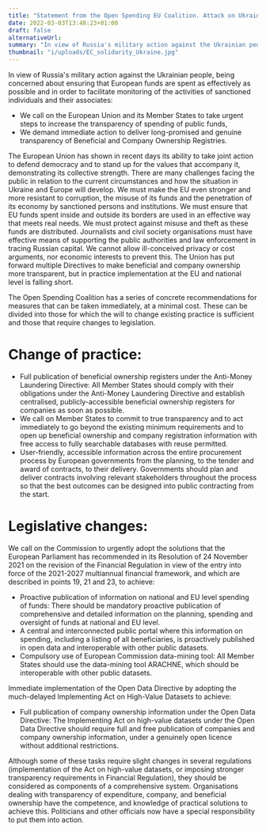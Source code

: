 ```yaml
---
title: "Statement from the Open Spending EU Coalition. Attack on Ukraine and the Urgent Steps to be Taken for Effective Support."
date: 2022-03-03T13:48:23+01:00
draft: false 
alternativeUrl: 
summary: "In view of Russia's military action against the Ukrainian people, being concerned about ensuring that European funds are spent as effectively as possible and in order to facilitate monitoring of the activities of sanctioned individuals and their associates: we call on the European Union and its Member States to take urgent steps to increase the transparency of spending of public funds, and we demand immediate action to deliver long-promised and genuine transparency of Beneficial and Company Ownership Registries." 
thumbnail: "i/uploads/EC_solidarity_Ukraine.jpg"
---
```


In view of Russia's military action against the Ukrainian people, being concerned about ensuring that European funds are spent as effectively as possible and in order to facilitate monitoring of the activities of sanctioned individuals and their associates:

 - We call on the European Union and its Member States to take urgent steps to increase the transparency of spending of public funds,
 - We demand immediate action to deliver long-promised and genuine transparency of Beneficial and Company Ownership Registries. 


The European Union has shown in recent days its ability to take joint action to defend democracy and to stand up for the values that accompany it, demonstrating its collective strength. There are many challenges facing the public in relation to the current circumstances and how the situation in Ukraine and Europe will develop. We must make the EU even stronger and more resistant to corruption, the misuse of its funds and the penetration of its economy by sanctioned persons and institutions. 
We must ensure that EU funds spent inside and outside its borders are used in an effective way that meets real needs. We must protect against misuse and theft as these funds are distributed. Journalists and civil society organisations must have effective means of supporting the public authorities and law enforcement in tracing Russian capital. We cannot allow ill-conceived privacy or cost arguments, nor economic interests to prevent this. The Union has put forward multiple Directives to make beneficial and company ownership more transparent, but in practice implementation at the EU and national level is falling short. 

The Open Spending Coalition has a series of concrete recommendations for measures that can be taken immediately, at a minimal cost. These can be divided into those for which the will to change existing practice is sufficient and those that require changes to legislation.

# Change of practice:

 - Full publication of beneficial ownership registers under the Anti-Money Laundering Directive: All Member States should comply with their obligations under the Anti-Money Laundering Directive and establish centralised, publicly-accessible beneficial ownership registers for companies as soon as possible.
 - We call on Member States to commit to true transparency and to act immediately to go beyond the existing minimum requirements and to open up beneficial ownership and company registration information with free access to fully searchable databases with reuse permitted. 
 - User-friendly, accessible information across the entire procurement process by European governments from the planning, to the tender and award of contracts, to their delivery. Governments should plan and deliver contracts involving relevant stakeholders throughout the process so that the best outcomes can be designed into public contracting from the start. 

# Legislative changes:

We call on the Commission to urgently adopt the solutions that the European Parliament has recommended in its Resolution of 24 November 2021 on the revision of the Financial Regulation in view of the entry into force of the 2021-2027 multiannual financial framework, and which are described in points 19, 21 and 23, to achieve: 

 - Proactive publication of information on national and EU level spending of funds: There should be mandatory proactive publication of comprehensive and detailed information on the planning, spending and oversight of funds at national and EU level.
 - A central and interconnected public portal where this information on spending, including a listing of all beneficiaries, is proactively published in open data and interoperable with other public datasets.
 - Compulsory use of European Commission data-mining tool: All Member States should use the data-mining tool ARACHNE, which should be interoperable with other public datasets.

Immediate implementation of the Open Data Directive by adopting the much-delayed Implementing Act on High-Value Datasets to achieve:

 - Full publication of company ownership information under the Open Data Directive: The Implementing Act on high-value datasets under the Open Data Directive should require full and free publication of companies and company ownership information, under a genuinely open licence without additional restrictions.

Although some of these tasks require slight changes in several regulations (implementation of the Act on high-value datasets, or imposing stronger transparency requirements in Financial Regulation), they should be considered as components of a comprehensive system. Organisations dealing with transparency of expenditure, company, and beneficial ownership have the competence, and knowledge of practical solutions to achieve this. Politicians and other officials now have a special responsibility to put them into action. 


